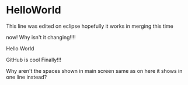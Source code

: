 
# HelloWorld
This line was edited on eclipse
hopefully it works in merging this time

now!
Why isn't it changing!!!!

Hello World 


GitHub is cool
Finally!!!

Why aren't the spaces shown in main screen same as on here it shows in one line instead?